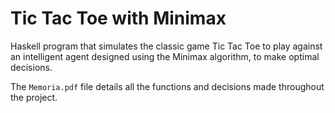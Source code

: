 # Tic Tac Toe with Minimax
Haskell program that simulates the classic game Tic Tac Toe to play against an intelligent agent designed using the Minimax algorithm, to make optimal decisions.

The ```Memoria.pdf``` file details all the functions and decisions made throughout the project.
